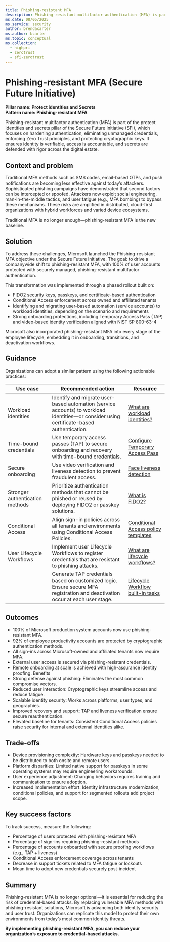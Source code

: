 ```yaml
---
title: Phishing-resistant MFA
description: Phishing-resistant multifactor authentication (MFA) is part of the protect identities and secrets pillar of the Secure Future Initiative (SFI), focusing on hardening authentication, eliminating unmanaged credentials, enforcing Zero Trust principles, and protecting cryptographic keys. 
ms.date: 08/05/2025
ms.service: security
author: brendacarter
ms.author: bcarter
ms.topic: conceptual
ms.collection: 
  - highpri
  - zerotrust
  - sfi-zerotrust
---
```


# Phishing-resistant MFA (Secure Future Initiative)

**Pillar name: Protect identities and Secrets** <br>
**Pattern name: Phishing-resistant MFA**

Phishing-resistant multifactor authentication (MFA) is part of the protect identities and secrets pillar of the Secure Future Initiative (SFI), which focuses on hardening authentication, eliminating unmanaged credentials, enforcing Zero Trust principles, and protecting cryptographic keys. It ensures identity is verifiable, access is accountable, and secrets are defended with rigor across the digital estate. 

## Context and problem
Traditional MFA methods such as SMS codes, email-based OTPs, and push notifications are becoming less effective against today’s attackers. Sophisticated phishing campaigns have demonstrated that second factors can be intercepted or spoofed. Attackers now exploit social engineering, man-in-the-middle tactics, and user fatigue (e.g., MFA bombing) to bypass these mechanisms. These risks are amplified in distributed, cloud-first organizations with hybrid workforces and varied device ecosystems.  

Traditional MFA is no longer enough—phishing-resistant MFA is the new baseline. 

## Solution
To address these challenges, Microsoft launched the Phishing-resistant MFA objective under the Secure Future Initiative. The goal: to drive a companywide shift to phishing-resistant MFA, with 100% of user accounts protected with securely managed, phishing-resistant multifactor authentication. 

This transformation was implemented through a phased rollout built on: 
-	FIDO2 security keys, passkeys, and certificate-based authentication 
-	Conditional Access enforcement across owned and affiliated tenants 
- Identifying and migrating user-based automation (service accounts) to workload identities, depending on the scenario and requirements 
- Strong onboarding protections, including Temporary Access Pass (TAP) and video-based identity verification aligned with NIST SP 800-63-4 

Microsoft also incorporated phishing-resistant MFA into every stage of the employee lifecycle, embedding it in onboarding, transitions, and deactivation workflows. 

## Guidance
Organizations can adopt a similar pattern using the following actionable practices:  

|Use case|Recommended action |Resource |
|---|---|---|
| Workload identities   | Identify and migrate user-based automation (service accounts) to workload identities—or consider using certificate-based authentication.    | [What are workload identities?](/entra/workload-id/workload-identities-overview)   |
| Time-bound credentials   | Use temporary access passes (TAP) to secure onboarding and recovery with time-bound credentials.   | [Configure Temporary Access Pass](/entra/identity/authentication/howto-authentication-temporary-access-pass)  |
| Secure onboarding   | Use video verification and liveness detection to prevent fraudulent access.   | [Face liveness detection](/azure/ai-services/computer-vision/concept-face-liveness-detection)  |
| Stronger authentication methods   | Prioritize authentication methods that cannot be phished or reused by deploying FIDO2 or passkey solutions.   | [What is FIDO2?](https://www.microsoft.com/security/business/security-101/what-is-fido2)   |
| Conditional Access  |  Align sign-in policies across all tenants and environments using Conditional Access Policies.  |  [Conditional Access policy templates](/entra/identity/conditional-access/concept-conditional-access-policy-common?tabs=secure-foundation)  |
| User Lifecycle Workflows   |Implement user Lifecycle Workflows to register credentials that are resistant to phishing attacks.    | [What are lifecycle workflows?](/entra/id-governance/what-are-lifecycle-workflows)   |
|   | Generate TAP credentials based on customized logic. Ensure secure MFA registration and deactivation occur at each user stage. |[Lifecycle Workflow built-in tasks](/entra/id-governance/lifecycle-workflow-tasks)    |

## Outcomes

-	100% of Microsoft production system accounts now use phishing-resistant MFA. 
-	92% of employee productivity accounts are protected by cryptographic authentication methods. 
-	All sign-ins across Microsoft-owned and affiliated tenants now require MFA. 
-	External user access is secured via phishing-resistant credentials. 
-	Remote onboarding at scale is achieved with high-assurance identity proofing. 
Benefits
-	Strong defense against phishing: Eliminates the most common compromise vectors. 
-	Reduced user interaction: Cryptographic keys streamline access and reduce fatigue. 
-	Scalable identity security: Works across platforms, user types, and geographies. 
-	Improved recovery and support: TAP and liveness verification ensure secure reauthentication. 
-	Elevated baseline for tenants: Consistent Conditional Access policies raise security for internal and external identities alike. 

## Trade-offs 

-	Device provisioning complexity: Hardware keys and passkeys needed to be distributed to both onsite and remote users. 
-	Platform disparities: Limited native support for passkeys in some operating systems may require engineering workarounds. 
-	User experience adjustment: Changing behaviors requires training and communication to ensure adoption. 
-	Increased implementation effort: Identity infrastructure modernization, conditional policies, and support for segmented rollouts add project scope. 

## Key success factors
To track success, measure the following:  
-	Percentage of users protected with phishing-resistant MFA 
-	Percentage of sign-ins requiring phishing-resistant methods 
-	Percentage of accounts onboarded with secure proofing workflows (e.g., TAP + liveness) 
-	Conditional Access enforcement coverage across tenants 
-	Decrease in support tickets related to MFA fatigue or lockouts 
-	Mean time to adopt new credentials securely post-incident 

## Summary

Phishing-resistant MFA is no longer optional—it is essential for reducing the risk of credential-based attacks. By replacing vulnerable MFA methods with phishing-resistant solutions, Microsoft is advancing both identity security and user trust. Organizations can replicate this model to protect their own environments from today’s most common identity threats. 

**By implementing phishing-resistant MFA, you can reduce your organization’s exposure to credential-based attacks.**
